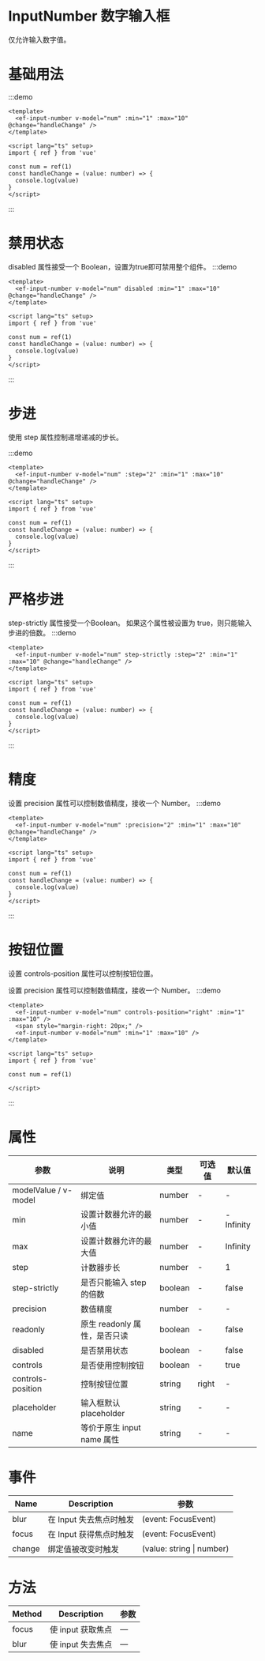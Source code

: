 # InputNumber  数字输入框
仅允许输入数字值。

# 基础用法

:::demo
```vue
<template>
  <ef-input-number v-model="num" :min="1" :max="10" @change="handleChange" />
</template>

<script lang="ts" setup>
import { ref } from 'vue'

const num = ref(1)
const handleChange = (value: number) => {
  console.log(value)
}
</script>
```
:::

# 禁用状态
disabled 属性接受一个 Boolean，设置为true即可禁用整个组件。
:::demo
```vue
<template>
  <ef-input-number v-model="num" disabled :min="1" :max="10" @change="handleChange" />
</template>

<script lang="ts" setup>
import { ref } from 'vue'

const num = ref(1)
const handleChange = (value: number) => {
  console.log(value)
}
</script>
```
:::

# 步进
使用 step 属性控制递增递减的步长。

:::demo
```vue
<template>
  <ef-input-number v-model="num" :step="2" :min="1" :max="10" @change="handleChange" />
</template>

<script lang="ts" setup>
import { ref } from 'vue'

const num = ref(1)
const handleChange = (value: number) => {
  console.log(value)
}
</script>
```
:::

# 严格步进
step-strictly 属性接受一个Boolean。 如果这个属性被设置为 true，则只能输入步进的倍数。
:::demo
```vue
<template>
  <ef-input-number v-model="num" step-strictly :step="2" :min="1" :max="10" @change="handleChange" />
</template>

<script lang="ts" setup>
import { ref } from 'vue'

const num = ref(1)
const handleChange = (value: number) => {
  console.log(value)
}
</script>
```
:::

# 精度
设置 precision 属性可以控制数值精度，接收一个 Number。
:::demo
```vue
<template>
  <ef-input-number v-model="num" :precision="2" :min="1" :max="10" @change="handleChange" />
</template>

<script lang="ts" setup>
import { ref } from 'vue'

const num = ref(1)
const handleChange = (value: number) => {
  console.log(value)
}
</script>
```
:::

# 按钮位置
设置 controls-position 属性可以控制按钮位置。

设置 precision 属性可以控制数值精度，接收一个 Number。
:::demo
```vue
<template>
  <ef-input-number v-model="num" controls-position="right" :min="1" :max="10" />
  <span style="margin-right: 20px;" />
  <ef-input-number v-model="num" :min="1" :max="10" />
</template>

<script lang="ts" setup>
import { ref } from 'vue'

const num = ref(1)

</script>
```
:::

# 属性

| 参数 | 说明 | 类型 | 可选值 | 默认值
| --- | --- | --- | --- | --- |
| modelValue / v-model | 绑定值 | number | - | -
| min | 设置计数器允许的最小值 | number | - | -Infinity
| max | 设置计数器允许的最大值 | number | - | Infinity
| step | 计数器步长 | number | - | 1
| step-strictly | 是否只能输入 step 的倍数 | boolean | - | false
| precision | 数值精度 | number | - | -
| readonly | 原生  readonly 属性，是否只读 | boolean | - | false
| disabled | 是否禁用状态 | boolean | - | false
| controls | 是否使用控制按钮 | boolean | - | true
| controls-position | 控制按钮位置 | string | right | -
| placeholder | 输入框默认 placeholder | string | - | -
| name | 等价于原生 input name 属性 | string | - | -

# 事件

| Name   | Description                                                                                           | 参数                |
| ------ | ----------------------------------------------------------------------------------------------------- | ------------------------- |
| blur   | 在 Input 失去焦点时触发 | (event: FocusEvent) | 
| focus  | 在 Input 获得焦点时触发 | (event: FocusEvent) |
| change | 绑定值被改变时触发 | (value: string \| number) |

# 方法

| Method | Description                      | 参数 |
| ------ | -------------------------------- | ---------- |
| focus  | 使 input 获取焦点 | — |
| blur   | 使 input 失去焦点 | — |
